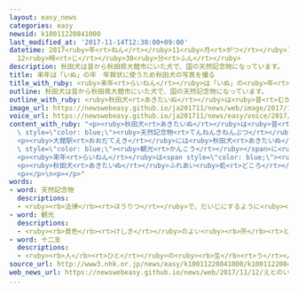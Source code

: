 ```yaml
---
layout: easy_news
categories: easy
newsid: k10011220841000
last_modified_at: '2017-11-14T12:30:00+09:00'
datetime: 2017<ruby>年<rt>ねん</rt></ruby>11<ruby>月<rt>がつ</rt></ruby>14<ruby>日<rt>にち</rt></ruby>
  12<ruby>時<rt>じ</rt></ruby>30<ruby>分<rt>ふん</rt></ruby>
description: 秋田犬は昔から秋田県大館市にいた犬で、国の天然記念物になっています。
title: 来年は「いぬ」の年　年賀状に使うため秋田犬の写真を撮る
title_with_ruby: <ruby>来年<rt>らいねん</rt></ruby>は「いぬ」の<ruby>年<rt>とし</rt></ruby>　<ruby>年賀状<rt>ねんがじょう</rt></ruby>に<ruby>使<rt>つか</rt></ruby>うため<ruby>秋田犬<rt>あきたいぬ</rt></ruby>の<ruby>写真<rt>しゃしん</rt></ruby>を<ruby>撮<rt>と</rt></ruby>る
outline: 秋田犬は昔から秋田県大館市にいた犬で、国の天然記念物になっています。
outline_with_ruby: <ruby>秋田犬<rt>あきたいぬ</rt></ruby>は<ruby>昔<rt>むかし</rt></ruby>から<ruby>秋田県<rt>あきたけん</rt></ruby><ruby>大館市<rt>おおだてし</rt></ruby>にいた<ruby>犬<rt>いぬ</rt></ruby>で、<ruby>国<rt>くに</rt></ruby>の<ruby>天然記念物<rt>てんねんきねんぶつ</rt></ruby>になっています。
image_url: https://newswebeasy.github.io/ja201711/news/web/image/2017/11/12/K10011220841_1711121223_1711121228_01_03.jpg
voice_url: https://newswebeasy.github.io/ja201711/news/easy/voice/2017/11/14/k10011220841000.mp3
content_with_ruby: "<p><ruby>秋田犬<rt>あきたいぬ</rt></ruby>は<ruby>昔<rt>むかし</rt></ruby>から<ruby>秋田県<rt>あきたけん</rt></ruby><ruby>大館市<rt>おおだてし</rt></ruby>にいた<ruby>犬<rt>いぬ</rt></ruby>で、<ruby>国<rt>くに</rt></ruby>の<span\
  \ style=\"color: blue;\"><ruby>天然記念物<rt>てんねんきねんぶつ</rt></ruby></span>になっています。</p>\n\
  <p><ruby>大館駅<rt>おおだてえき</rt></ruby>には<ruby>秋田犬<rt>あきたいぬ</rt></ruby>に<ruby>触<rt>さわ</rt></ruby>ったり、<ruby>写真<rt>しゃしん</rt></ruby>を<ruby>撮<rt>と</rt></ruby>ったりできる「<ruby>秋田犬<rt>あきたいぬ</rt></ruby>ふれあい<ruby>処<rt>どころ</rt></ruby>」があります。<ruby>土曜日<rt>どようび</rt></ruby>と<ruby>日曜日<rt>にちようび</rt></ruby>の<ruby>午前<rt>ごぜん</rt></ruby><ruby>中<rt>ちゅう</rt></ruby>は、<ruby>秋田犬<rt>あきたいぬ</rt></ruby>が<ruby>駅<rt>えき</rt></ruby>の<ruby>前<rt>まえ</rt></ruby>で<span\
  \ style=\"color: blue;\"><ruby>観光<rt>かんこう</rt></ruby></span>に<ruby>来<rt>き</rt></ruby>た<ruby>人<rt>ひと</rt></ruby>を<ruby>迎<rt>むか</rt></ruby>えています。</p>\n\
  <p><ruby>来年<rt>らいねん</rt></ruby>は<span style=\"color: blue;\"><ruby>十二支<rt>じゅうにし</rt></ruby></span>で「いぬ」の<ruby>年<rt>とし</rt></ruby>です。<ruby>駅<rt>えき</rt></ruby>に<ruby>来<rt>き</rt></ruby>た<ruby>人<rt>ひと</rt></ruby>たちは、<ruby>正月<rt>しょうがつ</rt></ruby>のあいさつに<ruby>送<rt>おく</rt></ruby>る<ruby>年賀状<rt>ねんがじょう</rt></ruby>に<ruby>使<rt>つか</rt></ruby>いたいと<ruby>考<rt>かんが</rt></ruby>えて、<ruby>秋田犬<rt>あきたいぬ</rt></ruby>と<ruby>一緒<rt>いっしょ</rt></ruby>にたくさん<ruby>写真<rt>しゃしん</rt></ruby>を<ruby>撮<rt>と</rt></ruby>っていました。</p>\n\
  <p><ruby>秋田犬<rt>あきたいぬ</rt></ruby>ふれあい<ruby>処<rt>どころ</rt></ruby>の<ruby>人<rt>ひと</rt></ruby>は「<ruby>家族<rt>かぞく</rt></ruby>で<ruby>写真<rt>しゃしん</rt></ruby>を<ruby>撮<rt>と</rt></ruby>りに<ruby>来<rt>く</rt></ruby>る<ruby>人<rt>ひと</rt></ruby>もいて、いつもよりにぎやかです。<ruby>秋田犬<rt>あきたいぬ</rt></ruby>は<ruby>美<rt>うつく</rt></ruby>しい<ruby>犬<rt>いぬ</rt></ruby>なので、<ruby>年賀状<rt>ねんがじょう</rt></ruby>に<ruby>写真<rt>しゃしん</rt></ruby>を<ruby>使<rt>つか</rt></ruby>ってもらいたいです」と<ruby>話<rt>はな</rt></ruby>していました。</p>\n\
  <p></p>\n<p></p>"
words:
- word: 天然記念物
  descriptions:
  - <ruby><rb>法律</rb><rt>ほうりつ</rt></ruby>で、だいじにするように<ruby><rb>決</rb><rt>き</rt></ruby>められている、めずらしい<ruby><rb>動物</rb><rt>どうぶつ</rt></ruby>や<ruby><rb>植物</rb><rt>しょくぶつ</rt></ruby>・<ruby><rb>鉱物</rb><rt>こうぶつ</rt></ruby>のこと。<ruby><rb>例</rb><rt>たと</rt></ruby>えば、<ruby><rb>北海道</rb><rt>ほっかいどう</rt></ruby>の<ruby><rb>阿寒湖</rb><rt>あかんこ</rt></ruby>のマリモなど。
- word: 観光
  descriptions:
  - <ruby><rb>景色</rb><rt>けしき</rt></ruby>のよい<ruby><rb>所</rb><rt>ところ</rt></ruby>や<ruby><rb>名所</rb><rt>めいしょ</rt></ruby>などを<ruby><rb>見物</rb><rt>けんぶつ</rt></ruby>して<ruby><rb>回</rb><rt>まわ</rt></ruby>ること。
- word: 十二支
  descriptions:
  - <ruby><rb>人</rb><rt>ひと</rt></ruby>の<ruby><rb>生</rb><rt>う</rt></ruby>まれた<ruby><rb>年</rb><rt>とし</rt></ruby>や<ruby><rb>方角</rb><rt>ほうがく</rt></ruby>・<ruby><rb>時刻</rb><rt>じこく</rt></ruby>を<ruby><rb>示</rb><rt>しめ</rt></ruby>す１２の<ruby><rb>呼</rb><rt>よ</rt></ruby>び<ruby><rb>名</rb><rt>な</rt></ruby>。<ruby><rb>子</rb><rt>ね</rt></ruby>（ねずみ）・<ruby><rb>丑</rb><rt>うし</rt></ruby>・<ruby><rb>寅</rb><rt>とら</rt></ruby>・<ruby><rb>卯</rb><rt>う</rt></ruby>（うさぎ）・<ruby><rb>辰</rb><rt>たつ</rt></ruby>（りゅう）・<ruby><rb>巳</rb><rt>み</rt></ruby>（へび）・<ruby><rb>午</rb><rt>うま</rt></ruby>・<ruby><rb>未</rb><rt>ひつじ</rt></ruby>・<ruby><rb>申</rb><rt>さる</rt></ruby>・<ruby><rb>酉</rb><rt>とり</rt></ruby>（にわとり）・<ruby><rb>戌</rb><rt>いぬ</rt></ruby>・<ruby><rb>亥</rb><rt>い</rt></ruby>（いのしし）のこと。
source_url: http://www3.nhk.or.jp/news/easy/k10011220841000/k10011220841000.html
web_news_url: https://newswebeasy.github.io/news/web/2017/11/12/えとのいぬを年賀状に-秋田犬のふるさとにぎわう
...
```

